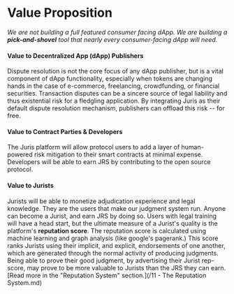 # Value Proposition

_We are not building a full featured consumer facing dApp. We are building a **pick-and-shovel** tool that nearly every consumer-facing dApp will need._

#### Value to Decentralized App \(dApp\) Publishers

Dispute resolution is not the core focus of any dApp publisher, but is a vital component of dApp functionality, especially when tokens are changing hands in the case of e-commerce, freelancing, crowdfunding, or financial securities. Transaction disputes can be a sincere source of legal liability and thus existential risk for a fledgling application. By integrating Juris as their default dispute resolution mechanism, publishers can offload this risk -- for free.

#### Value to Contract Parties & Developers

The Juris platform will allow protocol users to add a layer of human-powered risk mitigation to their smart contracts at minimal expense. Developers will be able to earn JRS by contributing to the open source protocol.

#### Value to Jurists

Jurists will be able to monetize adjudication experience and legal knowledge. They are the users that make our judgment system run. Anyone can become a Jurist, and earn JRS by doing so. Users with legal training will have a head start, but the ultimate measure of a Jurist's quality is the platform's **reputation score**. The reputation score is calculated using machine learning and graph analysis \(like google's pagerank.\) This score ranks Jurists using their implicit, and explicit, endorsements of one another, which are generated through the normal activity of producing judgments. Being able to prove their good judgment, by advertising their Jurist rep-score, may prove to be more valuable to Jurists than the JRS they can earn. [Read more in the "Reputation System" section.](/11 - The Reputation System.md)
